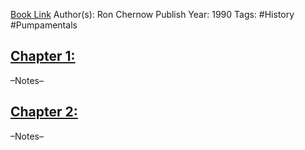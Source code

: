 
[Book Link]()
Author(s): Ron Chernow
Publish Year: 1990
Tags: #History #Pumpamentals 

## <u>Chapter 1: </u>
–Notes–


## <u>Chapter 2:</u>
–Notes–